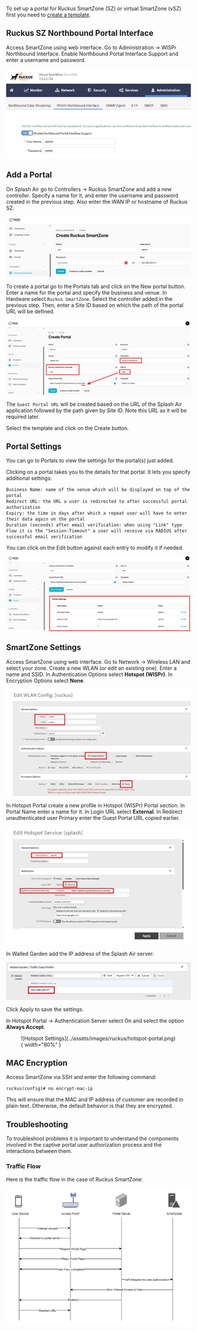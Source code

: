 To set up a portal for Ruckus SmartZone (SZ) or virtual SmartZone (vSZ) first you need to [create a template](../defining-templates.md).

## Ruckus SZ Northbound Portal Interface

Access SmartZone using web interface. Go to Administration -> WISPr Northbound Interface. Enable Northbound Portal Interface Support and enter a username and password.

![Ruckus NBI](../assets/images/ruckus/nbi.png)

## Add a Portal

On Splash Air go to Controllers -> Ruckus SmartZone and add a new controller. Specify a name for it, and enter the username and password created in the previous step. Also enter the WAN IP or hostname of Ruckus SZ.

![Ruckus Controller](../assets/images/ruckus/controller.png)

To create a portal go to the Portals tab and click on the New portal button. Enter a name for the portal and specify the business and venue. In Hardware select `Ruckus SmartZone`. Select the controller added in the previous step. Then, enter a Site ID based on which the path of the portal URL will be defined.

![Ruckus Portal](../assets/images/ruckus/portal-url.png)

The `Guest Portal URL` will be created based on the URL of the Splash Air application followed by the path given by Site ID. Note this URL as it will be required later.

Select the template and click on the Create button.

## Portal Settings

You can go to Portals to view the settings for the portal(s) just added.

Clicking on a portal takes you to the details for that portal. It lets you specify additional settings:

```
Business Name: name of the venue which will be displayed on top of the portal
Redirect URL: the URL a user is redirected to after successful portal authorization
Expiry: the time in days after which a repeat user will have to enter their data again on the portal
Duration (seconds) after email verification: when using "Link" type Flow it is the "Session-Timeout" a user will receive via RADIUS after successful email verification 
```

You can click on the Edit button against each entry to modify it if needed.

![Ruckus Portal Settings](../assets/images/ruckus/portal-settings.png)

## SmartZone Settings

Access SmartZone using web interface. Go to Network -> Wireless LAN and select your zone. Create a new WLAN (or edit an existing one). Enter a name and SSID. In Authentication Options select **Hotspot (WISPr)**. In Encryption Options select **None**.

![WLAN Settings](../assets/images/ruckus/wlan-settings.png)

In Hotspot Portal create a new profile in Hotspot (WISPr) Portal section. In Portal Name enter a name for it. In Login URL select **External**. In Redirect unauthenticated user Primary enter the Guest Portal URL copied earlier.

![Hotspot Settings](../assets/images/ruckus/hotspot-settings.png)

In Walled Garden add the IP address of the Splash Air server:

![Hotspot Walled Garden](../assets/images/ruckus/walled-garden.png)

Click Apply to save the settings.

In Hotspot Portal -> Authentication Server select On and select the option **Always Accept**.

<figure markdown="span">
  ![Hotspot Settings](../assets/images/ruckus/hotspot-portal.png){ width="80%" }
</figure>

## MAC Encryption

Access SmartZone via SSH and enter the following command:
```
ruckus(config)# no encrypt-mac-ip
```
This will ensure that the MAC and IP address of customer are recorded in plain-text. Otherwise, the default behavior is that they are encrypted.

## Troubleshooting

To troubleshoot problems it is important to understand the components involved in the captive portal user authorization process and the interactions between them.

### Traffic Flow

Here is the traffic flow in the case of Ruckus SmartZone:

![Traffic Flow](../assets/images/ruckus/traffic-flow.png)
